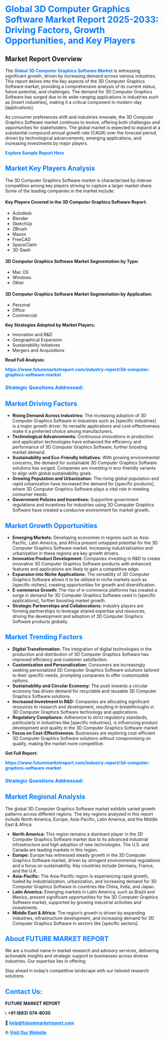 <h1 style="color: #007BFF;">Global 3D Computer Graphics Software Market Report 2025-2033: Driving Factors, Growth Opportunities, and Key Players</h1>

<section id="overview">
<h2>Market Report Overview</h2>
<p>The <a href="https://www.futuremarketreport.com/industry-report/3d-computer-graphics-software-market" style="color: #007BFF; text-decoration: none;"><strong>Global 3D Computer Graphics Software Market</strong></a> is witnessing significant growth, driven by increasing demand across various industries. This report delves into the key aspects of the 3D Computer Graphics Software market, providing a comprehensive analysis of its current status, future potential, and challenges. The demand for 3D Computer Graphics Software has surged due to its wide-ranging applications in industries such as [insert industries], making it a critical component in modern-day [applications].</p>
<p>As consumer preferences shift and industries innovate, the 3D Computer Graphics Software market continues to evolve, offering both challenges and opportunities for stakeholders. The global market is expected to expand at a substantial compound annual growth rate (CAGR) over the forecast period, driven by technological advancements, emerging applications, and increasing investments by major players.</p>
</section>

<section id="overview">
<p><a href="https://www.futuremarketreport.com/request-sample/reportId=44059" style="color: #007BFF; text-decoration: none;"><strong>Explore Sample Report Here</strong></a></p>
</section>

<section id="key-players">
<h2 style="color: #007BFF;">Market Key Players Analysis</h2>
<p>The 3D Computer Graphics Software market is characterized by intense competition among key players striving to capture a larger market share. Some of the leading companies in the market include:</p>
<h4>Key Players Covered in the 3D Computer Graphics Software Report:</h4>
<ul><li>Autodesk</li><li>Blender</li><li>SketchUp</li><li>ZBrush</li><li>Maxon</li><li>FreeCAD</li><li>SpaceClaim</li><li>3D Slash</li></ul>
<h4>3D Computer Graphics Software Market Segmentation by Type:</h4>
<ul><li>Mac OS</li><li>Windows</li><li>Other</li></ul>

<h4>3D Computer Graphics Software Market Segmentation by Application:</h4>
<ul><li>Personal</li><li>Office</li><li>Commercial</li></ul>
<p><strong>Key Strategies Adopted by Market Players:</strong></p>
<ul>
<li>Innovation and R&D</li>
<li>Geographical Expansion</li>
<li>Sustainability Initiatives</li>
<li>Mergers and Acquisitions</li>
</ul>
</section>

<section>
<p><strong>Read Full Analysis: </strong></p><a href="https://www.futuremarketreport.com/industry-report/3d-computer-graphics-software-market" style="color: #007BFF; text-decoration: none;"><strong>https://www.futuremarketreport.com/industry-report/3d-computer-graphics-software-market</strong></a>
<h3 style="color: #007BFF;">Strategic Questions Addressed:</h3>
</section>

<section id="driving-factors">
<h2 style="color: #007BFF;">Market Driving Factors</h2>
<ul>
<li><strong>Rising Demand Across Industries:</strong> The increasing adoption of 3D Computer Graphics Software in industries such as [specific industries] is a major growth driver. Its versatile applications and cost-effectiveness make it a preferred choice among manufacturers.</li>
<li><strong>Technological Advancements:</strong> Continuous innovations in production and application technologies have enhanced the efficiency and performance of 3D Computer Graphics Software, further boosting market demand.</li>
<li><strong>Sustainability and Eco-Friendly Initiatives:</strong> With growing environmental concerns, the demand for sustainable 3D Computer Graphics Software solutions has surged. Companies are investing in eco-friendly variants to align with global sustainability goals.</li>
<li><strong>Growing Population and Urbanization:</strong> The rising global population and rapid urbanization have increased the demand for [specific products], where 3D Computer Graphics Software plays a vital role in meeting consumer needs.</li>
<li><strong>Government Policies and Incentives:</strong> Supportive government regulations and incentives for industries using 3D Computer Graphics Software have created a conducive environment for market growth.</li>
</ul>
</section>

<section id="growth-opportunities">
<h2 style="color: #007BFF;">Market Growth Opportunities</h2>
<ul>
<li><strong>Emerging Markets:</strong> Developing economies in regions such as Asia-Pacific, Latin America, and Africa present untapped potential for the 3D Computer Graphics Software market. Increasing industrialization and urbanization in these regions are key growth drivers.</li>
<li><strong>Innovative Product Development:</strong> Companies investing in R&D to create innovative 3D Computer Graphics Software products with enhanced features and applications are likely to gain a competitive edge.</li>
<li><strong>Expansion into Niche Applications:</strong> The versatility of 3D Computer Graphics Software allows it to be utilized in niche markets such as [specific niches], creating opportunities for growth and diversification.</li>
<li><strong>E-commerce Growth:</strong> The rise of e-commerce platforms has created a surge in demand for 3D Computer Graphics Software used in [specific applications], further boosting market growth.</li>
<li><strong>Strategic Partnerships and Collaborations:</strong> Industry players are forming partnerships to leverage shared expertise and resources, driving the development and adoption of 3D Computer Graphics Software products globally.</li>
</ul>
</section>

<section id="trending-factors">
<h2 style="color: #007BFF;">Market Trending Factors</h2>
<ul>
<li><strong>Digital Transformation:</strong> The integration of digital technologies in the production and distribution of 3D Computer Graphics Software has improved efficiency and customer satisfaction.</li>
<li><strong>Customization and Personalization:</strong> Consumers are increasingly seeking personalized 3D Computer Graphics Software solutions tailored to their specific needs, prompting companies to offer customizable options.</li>
<li><strong>Sustainability and Circular Economy:</strong> The push towards a circular economy has driven demand for recyclable and reusable 3D Computer Graphics Software solutions.</li>
<li><strong>Increased Investment in R&D:</strong> Companies are allocating significant resources to research and development, resulting in breakthroughs in 3D Computer Graphics Software technology and applications.</li>
<li><strong>Regulatory Compliance:</strong> Adherence to strict regulatory standards, particularly in industries like [specific industries], is influencing product development and quality in the 3D Computer Graphics Software market.</li>
<li><strong>Focus on Cost-Effectiveness:</strong> Businesses are exploring cost-efficient 3D Computer Graphics Software solutions without compromising on quality, making the market more competitive.</li>
</ul>
</section>

<section>
<p><strong>Get Full Report: </strong></p><a href="https://www.futuremarketreport.com/industry-report/3d-computer-graphics-software-market" style="color: #007BFF; text-decoration: none;"><strong>https://www.futuremarketreport.com/industry-report/3d-computer-graphics-software-market</strong></a>
<h3 style="color: #007BFF;">Strategic Questions Addressed:</h3>
</section>


<section id="regional-analysis">
<h2 style="color: #007BFF;">Market Regional Analysis</h2>
<p>The global 3D Computer Graphics Software market exhibits varied growth patterns across different regions. The key regions analyzed in this report include North America, Europe, Asia-Pacific, Latin America, and the Middle East & Africa:</p>
<ul>
<li><strong>North America:</strong> This region remains a dominant player in the 3D Computer Graphics Software market due to its advanced industrial infrastructure and high adoption of new technologies. The U.S. and Canada are leading markets in this region.</li>
<li><strong>Europe:</strong> Europe has witnessed steady growth in the 3D Computer Graphics Software market, driven by stringent environmental regulations and a focus on sustainability. Key countries include Germany, France, and the U.K.</li>
<li><strong>Asia-Pacific:</strong> The Asia-Pacific region is experiencing rapid growth, fueled by industrialization, urbanization, and increasing demand for 3D Computer Graphics Software in countries like China, India, and Japan.</li>
<li><strong>Latin America:</strong> Emerging markets in Latin America, such as Brazil and Mexico, present significant opportunities for the 3D Computer Graphics Software market, supported by growing industrial activities and investments.</li>
<li><strong>Middle East & Africa:</strong> The region’s growth is driven by expanding industries, infrastructure development, and increasing demand for 3D Computer Graphics Software in sectors like [specific sectors].</li>
</ul>
</section>

<footer>
<h2 style="color: #007BFF;">About FUTURE MARKET REPORT</h2>
<p>We are a trusted name in market research and advisory services, delivering actionable insights and strategic support to businesses across diverse industries. Our expertise lies in offering:</p>

<p>Stay ahead in today’s competitive landscape with our tailored research solutions.</p>

<h2 style="color: #007BFF;">Contact Us:</h2>
<p><strong>FUTURE MARKET REPORT</strong></p>
<p>📞 <strong>+91 (883) 074-8030</strong></p>
<p>📧 <strong><a href="mailto:help@futuremarketreport.com" style="color: #007BFF;">help@futuremarketreport.com</a></strong></p>
<p>🌐 <strong><a href="https://www.futuremarketreport.com/" style="color: #007BFF;">Visit Our Website</a></strong></p>
</footer>